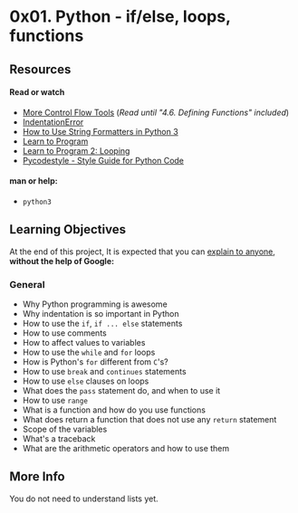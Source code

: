 # 0x01. Python - if/else, loops, functions

## Resources
#### Read or watch

* [More Control Flow Tools]() (_Read until "4.6. Defining Functions" included_)
* [IndentationError]()
* [How to Use String Formatters in Python 3]()
* [Learn to Program]()
* [Learn to Program 2: Looping]()
* [Pycodestyle - Style Guide for Python Code]()

#### man or help:

* `python3`

## Learning Objectives

At the end of this project, It is expected that you can [explain to anyone](), __without the help of Google:__

### General

- Why Python programming is awesome
- Why indentation is so important in Python
- How to use the `if`, `if ... else` statements
- How to use comments
- How to affect values to variables
- How to use the `while` and `for` loops
- How is Python's `for` different from `C`'s?
- How to use `break` and `continues` statements
- How to use `else` clauses on loops
- What does the `pass` statement do, and when to use it
- How to use `range`
- What is a function and how do you use functions
- What does return a function that does not use any `return` statement
- Scope of the variables
- What's a traceback
- What are the arithmetic operators and how to use them

## More Info
You do not need to understand lists yet.
